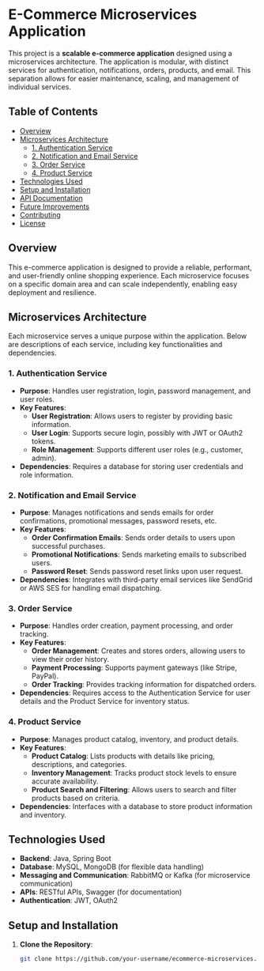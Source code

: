 # E-Commerce Microservices Application

This project is a **scalable e-commerce application** designed using a microservices architecture. The application is modular, with distinct services for authentication, notifications, orders, products, and email. This separation allows for easier maintenance, scaling, and management of individual services.

## Table of Contents
- [Overview](#overview)
- [Microservices Architecture](#microservices-architecture)
  - [1. Authentication Service](#1-authentication-service)
  - [2. Notification and Email Service](#2-notification-and-email-service)
  - [3. Order Service](#3-order-service)
  - [4. Product Service](#4-product-service)
- [Technologies Used](#technologies-used)
- [Setup and Installation](#setup-and-installation)
- [API Documentation](#api-documentation)
- [Future Improvements](#future-improvements)
- [Contributing](#contributing)
- [License](#license)

## Overview

This e-commerce application is designed to provide a reliable, performant, and user-friendly online shopping experience. Each microservice focuses on a specific domain area and can scale independently, enabling easy deployment and resilience.

## Microservices Architecture

Each microservice serves a unique purpose within the application. Below are descriptions of each service, including key functionalities and dependencies.

### 1. Authentication Service

- **Purpose**: Handles user registration, login, password management, and user roles.
- **Key Features**:
  - **User Registration**: Allows users to register by providing basic information.
  - **User Login**: Supports secure login, possibly with JWT or OAuth2 tokens.
  - **Role Management**: Supports different user roles (e.g., customer, admin).
- **Dependencies**: Requires a database for storing user credentials and role information.

### 2. Notification and Email Service

- **Purpose**: Manages notifications and sends emails for order confirmations, promotional messages, password resets, etc.
- **Key Features**:
  - **Order Confirmation Emails**: Sends order details to users upon successful purchases.
  - **Promotional Notifications**: Sends marketing emails to subscribed users.
  - **Password Reset**: Sends password reset links upon user request.
- **Dependencies**: Integrates with third-party email services like SendGrid or AWS SES for handling email dispatching.

### 3. Order Service

- **Purpose**: Handles order creation, payment processing, and order tracking.
- **Key Features**:
  - **Order Management**: Creates and stores orders, allowing users to view their order history.
  - **Payment Processing**: Supports payment gateways (like Stripe, PayPal).
  - **Order Tracking**: Provides tracking information for dispatched orders.
- **Dependencies**: Requires access to the Authentication Service for user details and the Product Service for inventory status.

### 4. Product Service

- **Purpose**: Manages product catalog, inventory, and product details.
- **Key Features**:
  - **Product Catalog**: Lists products with details like pricing, descriptions, and categories.
  - **Inventory Management**: Tracks product stock levels to ensure accurate availability.
  - **Product Search and Filtering**: Allows users to search and filter products based on criteria.
- **Dependencies**: Interfaces with a database to store product information and inventory.

## Technologies Used

- **Backend**: Java, Spring Boot
- **Database**: MySQL, MongoDB (for flexible data handling)
- **Messaging and Communication**: RabbitMQ or Kafka (for microservice communication)
- **APIs**: RESTful APIs, Swagger (for documentation)
- **Authentication**: JWT, OAuth2

## Setup and Installation

1. **Clone the Repository**:
   ```bash
   git clone https://github.com/your-username/ecommerce-microservices.git
    ```
